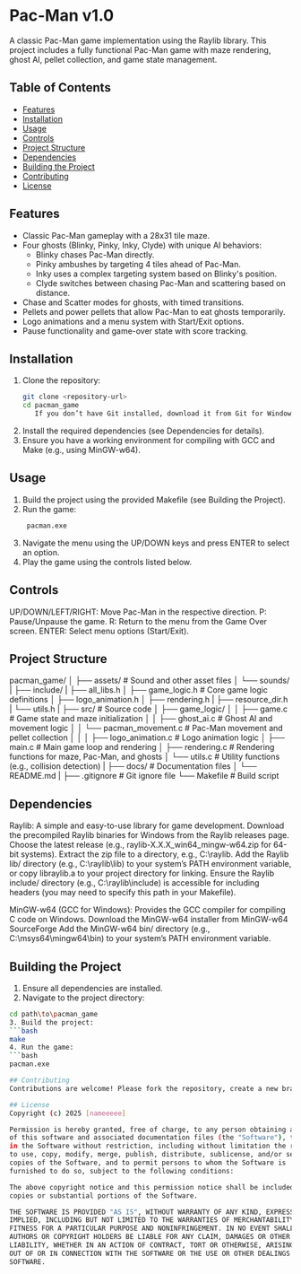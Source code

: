 # Pac-Man v1.0

A classic Pac-Man game implementation using the Raylib library. This project includes a fully functional Pac-Man game with maze rendering, ghost AI, pellet collection, and game state management.

## Table of Contents
- [Features](#features)
- [Installation](#installation)
- [Usage](#usage)
- [Controls](#controls)
- [Project Structure](#project-structure)
- [Dependencies](#dependencies)
- [Building the Project](#building-the-project)
- [Contributing](#contributing)
- [License](#license)

## Features
- Classic Pac-Man gameplay with a 28x31 tile maze.
- Four ghosts (Blinky, Pinky, Inky, Clyde) with unique AI behaviors:
  - Blinky chases Pac-Man directly.
  - Pinky ambushes by targeting 4 tiles ahead of Pac-Man.
  - Inky uses a complex targeting system based on Blinky's position.
  - Clyde switches between chasing Pac-Man and scattering based on distance.
- Chase and Scatter modes for ghosts, with timed transitions.
- Pellets and power pellets that allow Pac-Man to eat ghosts temporarily.
- Logo animations and a menu system with Start/Exit options.
- Pause functionality and game-over state with score tracking.

## Installation
1. Clone the repository:
   ```bash
   git clone <repository-url>
   cd pacman_game
      If you don’t have Git installed, download it from Git for Windows and install it.
2. Install the required dependencies (see Dependencies for details).
3. Ensure you have a working environment for compiling with GCC and Make (e.g., using MinGW-w64).

## Usage
1. Build the project using the provided Makefile (see Building the Project).
2. Run the game:
   ```bash
    pacman.exe
3. Navigate the menu using the UP/DOWN keys and press ENTER to select an option.
4. Play the game using the controls listed below.

## Controls
UP/DOWN/LEFT/RIGHT: Move Pac-Man in the respective direction.
P: Pause/Unpause the game.
R: Return to the menu from the Game Over screen.
ENTER: Select menu options (Start/Exit).

## Project Structure
pacman_game/
│
├── assets/              # Sound and other asset files
│   └── sounds/
|
├── include/
|   ├── all_libs.h
│   ├── game_logic.h     # Core game logic definitions
│   ├── logo_animation.h
│   ├── rendering.h
|   ├── resource_dir.h
|   └── utils.h 
|
├── src/                 # Source code
│   ├── game_logic/
│   │   ├── game.c            # Game state and maze initialization
│   │   ├── ghost_ai.c        # Ghost AI and movement logic
│   │   └── pacman_movement.c # Pac-Man movement and pellet collection
│   │
│   ├── logo_animation.c # Logo animation logic
│   ├── main.c           # Main game loop and rendering
│   ├── rendering.c      # Rendering functions for maze, Pac-Man, and ghosts
│   └── utils.c          # Utility functions (e.g., collision detection)
|
├── docs/                # Documentation files
│   └── README.md
|
├── .gitignore           # Git ignore file
└── Makefile             # Build script

## Dependencies
Raylib: A simple and easy-to-use library for game development.
    Download the precompiled Raylib binaries for Windows from the Raylib releases page. Choose the latest release (e.g., raylib-X.X.X_win64_mingw-w64.zip for 64-bit systems).
    Extract the zip file to a directory, e.g., C:\raylib.
    Add the Raylib lib/ directory (e.g., C:\raylib\lib) to your system’s PATH environment variable, or copy libraylib.a to your project directory for linking.
    Ensure the Raylib include/ directory (e.g., C:\raylib\include) is accessible for including headers (you may need to specify this path in your Makefile).

MinGW-w64 (GCC for Windows): Provides the GCC compiler for compiling C code on Windows.
    Download the MinGW-w64 installer from MinGW-w64 SourceForge
    Add the MinGW-w64 bin/ directory (e.g., C:\msys64\mingw64\bin) to your system’s PATH environment variable.


## Building the Project
1. Ensure all dependencies are installed.
2. Navigate to the project directory:
  ```bash
  cd path\to\pacman_game
3. Build the project:
  ```bash
  make
4. Run the game:
  ```bash
  pacman.exe

## Contributing
Contributions are welcome! Please fork the repository, create a new branch, and submit a pull request with your changes. Ensure your code follows the existing style and includes appropriate comments.

## License
Copyright (c) 2025 [nameeeee]

Permission is hereby granted, free of charge, to any person obtaining a copy
of this software and associated documentation files (the "Software"), to deal
in the Software without restriction, including without limitation the rights
to use, copy, modify, merge, publish, distribute, sublicense, and/or sell
copies of the Software, and to permit persons to whom the Software is
furnished to do so, subject to the following conditions:

The above copyright notice and this permission notice shall be included in all
copies or substantial portions of the Software.

THE SOFTWARE IS PROVIDED "AS IS", WITHOUT WARRANTY OF ANY KIND, EXPRESS OR
IMPLIED, INCLUDING BUT NOT LIMITED TO THE WARRANTIES OF MERCHANTABILITY,
FITNESS FOR A PARTICULAR PURPOSE AND NONINFRINGEMENT. IN NO EVENT SHALL THE
AUTHORS OR COPYRIGHT HOLDERS BE LIABLE FOR ANY CLAIM, DAMAGES OR OTHER
LIABILITY, WHETHER IN AN ACTION OF CONTRACT, TORT OR OTHERWISE, ARISING FROM,
OUT OF OR IN CONNECTION WITH THE SOFTWARE OR THE USE OR OTHER DEALINGS IN THE
SOFTWARE.
